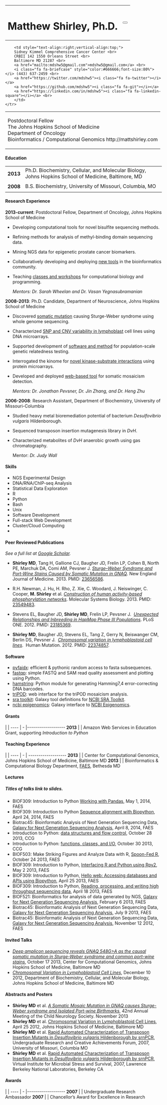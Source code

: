 <div id="about"></div>

<div id="contact"></div>

<table style="width:100%;">
<tr>
    <td>
        <h1 style="text-align:left;">Matthew Shirley, Ph.D.</h1>
    </td>
    <td style="text-align:right;">
        <div class="hidden-print" align="right">
            <button type="button" class="btn btn-default" onclick="window.location.href = 'about?print=true'"><span class="glyphicon glyphicon-print"></span></button>
        </div>
    </td>
</tr>
</table>

<table style="width:100%;">
    <tr>
        <td style="text-align:left;vertical-align:top;">
        <p>Postdoctoral Fellow<br>
        The Johns Hopkins School of Medicine<br>
        Department of Oncology<br>
        Bioinformatics / Computational Genomics
        http://mattshirley.com
        </td>

        <td style="text-align:right;vertical-align:top;">
        Sidney Kimmel Comprehensive Cancer Center <br>
        CRBII 142 1550 Orleans Street <br>
        Baltimore MD 21287 <br>
        <a href="mailto:mdshw5@gmail.com">mdshw5@gmail.com</a> <br>
        <i class="fa fa-briefcase" style="color:#666666;font-size:80%"></i> (443) 637-2459 <br>
        <a href="https://twitter.com/mdshw5"><i class="fa fa-twitter"></i></a>
        <a href="https://github.com/mdshw5"><i class="fa fa-git"></i></a>
        <a href="https://linkedin.com/in/mdshw5"><i class="fa fa-linkedin-square"></i></a> <br>
        </td>
    </tr>
</table>

<div id="education"></div>

#### Education
<table>
    <tr><td style="padding:2mm;"><strong>2013</strong></td><td>Ph.D. Biochemistry, Cellular, and Molecular Biology, 
        Johns Hopkins School of Medicine, Baltimore, MD</td></tr>
    <tr><td style="padding:2mm;"><strong>2008</strong></td><td>B.S. Biochemistry, University of Missouri, Columbia, MO</td></tr>
</table>

#### Research Experience

**2013-current**: Postdoctoral Fellow, Department of Oncology,
    Johns Hopkins School of Medicine

 - Developing computational tools for novel bisulfite sequencing methods.
 - Refining methods for analysis of methyl-binding domain sequencing data.
 - Mining NGS data for epigenetic prostate cancer biomarkers.
 - Collaboratively developing and deploying [new tools](#software) in the bioinformatics community.
 - Teaching [classes and workshops](#teaching) for computational biology and programming.

    *Mentors: Dr. Sarah Wheelan and Dr. Vasan Yegnasubramanian*  

**2008-2013**: Ph.D. Candidate, Department of Neuroscience, Johns Hopkins School of Medicine

 - Discovered [somatic mutation](#publications) causing Sturge-Weber syndrome using whole genome sequencing.
 - Characterized [SNP and CNV variability in lymphoblast](#publications) cell lines using DNA microarrays.
 - Supported development of [software and method](#publications) for population-scale genetic relatedness testing.
 - Interrogated the kinome for [novel kinase-substrate interactions](#publications) using protein microarrays.
 - Developed and deployed [web-based tool](#software) for somatic mosaicism detection.

    *Mentors: Dr. Jonathan Pevsner, Dr. Jin Zhang, and Dr. Heng Zhu*


**2006-2008**: Research Assistant, Department of Biochemistry,
 University of Missouri-Columbia

 - Studied heavy metal bioremediation potential of bacterium *Desulfovibrio vulgaris* Hildenborough.
 - Sequenced transposon insertion mutagenesis library in *DvH*.
 - Characterized metabolites of *DvH* anaerobic growth using gas chromatography.

    Mentor: *Dr. Judy Wall*

#### Skills

<ul class="list-inline">
    <li>NGS Experimental Design</li>
    <li>DNA/RNA/ChIP-seq Analysis</li>
    <li>Statistical Data Exploration</li>
    <li>R</li>
    <li>Python</li>
    <li>Bash</li>
    <li>Unix</li>
    <li>Software Development</li>
    <li>Full-stack Web Development</li>
    <li>Cluster/Cloud Computing</li>
    <li></li>
</ul>

<div id="publications" style="page-break-before:always;"></div>

#### Peer Reviewed Publications

*See a full list at [Google Scholar](http://scholar.google.com/citations?user=b7Jyb4YAAAAJ&hl=en).*

- **Shirley MD**, Tang H, Gallione CJ, Baugher JD, Frelin LP, Cohen B, North PE, Marchuk DA, Comi AM, Pevsner J.
  *[Sturge–Weber Syndrome and Port-Wine Stains Caused by Somatic Mutation in GNAQ][3]*.
  New England Journal of Medicine. 2013. PMID: [23656586][4].  

- R.H. Newman, J. Hu, H. Rho, Z. Xie, C. Woodard, J. Neiswinger, C. Cooper, **M. Shirley** et al.
  *[Construction of human activity-based phosphorylation networks][13]*.
  Molecular Systems Biology. 2013. PMID: [23549483][14].

- Stevens EL, Baugher JD, **Shirley MD**, Frelin LP, Pevsner J. 
  *[Unexpected Relationships and Inbreeding in HapMap Phase III Populations][16]*.
  PLoS ONE. 2012. PMID: [23185369][17].

- **Shirley MD**, Baugher JD, Stevens EL, Tang Z, Gerry N, Beiswanger CM, Berlin DS, Pevsner J. 
  *[Chromosomal variation in lymphoblastoid cell lines][18]*. 
  Human Mutation. 2012. PMID: [22374857][19].

<div id="software"></div>

#### Software

- [pyfaidx](https://github.com/mdshw5/pyfaidx): efficient & pythonic random access to fasta subsequences.
- [fastqp](https://github.com/mdshw5/fastqp): simple FASTQ and SAM read quality assessment and plotting using Python.
- [hamstring][9]: Python module for generating Hamming7,4 error-correcting DNA barcodes.
- [triPOD][11]: web interface for the triPOD mosaicism analysis.
- [sra toolkit](http://toolshed.g2.bx.psu.edu/view/matt-shirley/ncbi_sra_toolkit): Galaxy tool definitions for [NCBI SRA Toolkit](http://www.ncbi.nlm.nih.gov/Traces/sra/sra.cgi?view=software).
- [ncbi epigenomics](http://toolshed.g2.bx.psu.edu/view/matt-shirley/ncbi_epi_browse): Galaxy interface to [NCBI Epigenomics](http://www.ncbi.nlm.nih.gov/epigenomics).

<div id="grants"></div>

#### Grants
 | |
---- | - |-------------------
**2013** |  | Amazon Web Services in Education Grant, supporting *Introduction to Python*

<div id="teaching"></div>

#### Teaching Experience
| |
---- | - | -------------------
**2013** | | Center for Computational Genomics, Johns Hopkins School of Medicine, Baltimore MD
**2013** | | Bioinformatics & Computational Biology Department, [FAES](http://faes.org), Bethesda MD

#### Lectures
<div class="hidden-print">
    <h5>Titles of talks link to slides.</h5>
</div>

- BIOF309: Introduction to Python [Working with Pandas](http://mattshirley.com/uploads/2014/05/working_with_pandas.slides.html), May 1, 2014, FAES
- BIOF309: Introduction to Python [Sequence alignment with Biopython](http://mattshirley.com/uploads/2014/04/sequence_alignment_biopython.slides.html), April 24, 2014, FAES
- Biotrac45: Bioinformatic Analysis of Next Generation Sequencing Data, [Galaxy for Next Generation Sequencing Analysis][29], April 8, 2014, FAES
- Introduction to Python: [data structures and flow control](uploads/2013/10/Introduction%20to%20Python%20Day%201.ipynb.slides.html), October 28 2013, CCG
- Introduction to Python: [functions, classes, and I/O](uploads/2013/10/Introduction%20to%20Python%20Day%202.ipynb.slides.html), October 30 2013, CCG
- BIOF503: Make Striking Figures and Analyze Data with R, [Spoon-Fed R](uploads/2013/10/Spoon-fed_R.html), October 24 2013, FAES
- BIOF309: Introduction to Python, [Interfacing R and Python using Rpy2][22], May 2 2013, FAES
- BIOF309: Introduction to Python, [Hello web: Accessing databases and APIs using Biopython][24], April 25 2013, FAES
- BIOF309: Introduction to Python, [Reading, processing, and writing high throughput sequencing data][25], April 18 2013, FAES
- BIOF521: Bioinformatics for analysis of data generated by NGS, [Galaxy for Next Generation Sequencing Analysis][26], February 6 2013, FAES
- Biotrac45: Bioinformatic Analysis of Next Generation Sequencing Data, [Galaxy for Next Generation Sequencing Analysis][29], July 9 2013, FAES
- Biotrac45: Bioinformatic Analysis of Next Generation Sequencing Data, [Galaxy for Next Generation Sequencing Analysis][28], November 12 2012, FAES

<div id="seminars"></div>

#### Invited Talks
- [*Deep amplicon sequencing reveals GNAQ 548G>A as the causal somatic mutation in Sturge-Weber syndrome and common port-wine stains*](uploads/2013/10/Young-Investigators-Seminar.pdf), October 17 2013, Center for Computational Genomics, Johns Hopkins School of Medicine, Baltimore MD
- [*Chromosomal Variation in Lymphoblastoid Cell Lines*][27], December 10 2012, Department of Biochemistry, Cellular, and Molecular Biology, Johns Hopkins School of Medicine, Baltimore MD

#### Abstracts and Posters

- **Shirley MD** et al. *[A Somatic Mosaic Mutation in GNAQ causes Sturge-Weber syndrome and Isolated Port-wine Birthmarks](http://mattshirley.com/uploads/2014/04/ana24069.pdf)*, 42nd Annual Meeting of the Child Neurology Society. November 2013
- **Shirley MD** et al. [Chromosomal Variation in Lymphoblastoid Cell Lines][39], April 25 2012, Johns Hopkins School of Medicine, Baltimore MD
- **Shirley MD** et al. [Rapid Automated Characterization of Transposon Insertion Mutants in *Desulfovibrio vulgaris* Hildenborough by srnPCR][30], Undergraduate Research and Creative Achievements Forum, 2007, University of Missouri, Columbia MO
- **Shirley MD** et al. [Rapid Automated Characterization of Transposon Insertion Mutants in *Desulfovibrio vulgaris* Hildenborough by srnPCR](http://vimss.lbl.gov/publicfiles/ESPP_retreat_2007_Shirley.pdf), Virtual Institute for Microbial Stress and Survival, 2007, Lawrence Berkeley National Laboratories, Berkeley CA

<div id="awards"></div>

#### Awards
| |
---- | - |-------------------
**2007** | | Undergraduate Research Ambassador
**2007** | | Chancellor’s Award for Excellence in Research

 [1]: http://biolchem.bs.jhmi.edu/bcmb/Pages/index.aspx
 [2]: http://biochem.missouri.edu/
 [3]: http://mattshirley.com/uploads/2012/03/N-Engl-J-Med-2013-Shirley.pdf
 [4]: http://www.ncbi.nlm.nih.gov/pubmed/23656586
 [5]: http://www.sturge-weber.org/component/content/article/4-general-info/311-route-to-a-cure.html
 [6]: http://www.sturge-weber.org/images/stories/BVMC/explaining_gnaq.pdf
 [7]: http://www.sturge-weber.org/images/stories/BVMC/sturge-weber%20foundation%20nejm%20news%20release%20final%20may-08-2013.pdf
 [8]: http://faes.org
 [9]: http://mdshw5.github.io/hamstring/
 [10]: http://www.plosone.org/article/info:doi/10.1371/journal.pone.0036852
 [11]: http://tripod.mattshirley.com
 [12]: http://www.biomedcentral.com/1471-2164/14/367/
 [13]: http://mattshirley.com/uploads/2013/04/Mol-Syst-Biol-2013-Newman.pdf
 [14]: http://www.ncbi.nlm.nih.gov/pubmed/?term=23549483
 [15]: http://www.nature.com/doifinder/10.1038/msb.2013.12
 [16]: http://mattshirley.com/uploads/2013/03/journal.pone_.0049575.pdf
 [17]: http://www.ncbi.nlm.nih.gov/pubmed/23185369
 [18]: http://mattshirley.com/uploads/2012/03/22062_ftp.pdf
 [19]: http://www.ncbi.nlm.nih.gov/pubmed/22374857
 [21]: http://mattshirley.com/uploads/2013/05/SWS_thesis_seminar.html
 [22]: http://mattshirley.com/uploads/2013/04/lecture14-notes.html
 [23]: http://www.faes.org
 [24]: http://mattshirley.com/uploads/2013/04/lecture13-notes.html
 [25]: http://mattshirley.com/uploads/2013/04/lecture12-notes.html
 [26]: http://mattshirley.com/uploads/2013/02/Galaxy-for-NGS-Analysis.pdf
 [27]: http://mattshirley.com/uploads/2012/10/Chromosomal-Variation-in-Lymphoblastoid-Cell-Lines.pdf
 [28]: http://mattshirley.com/uploads/2012/11/Galaxy-for-NGS-Analysis-2012-10-09.pdf
 [29]: http://mattshirley.com/uploads/2013/07/Galaxy-for-NGS-Analysis-07-09-13.pdf
 [39]: http://mattshirley.com/uploads/2013/01/MS_variation_poster_final.pdf
 [30]: http://mattshirley.com/uploads/2013/01/Undergrad_poster.pdf
